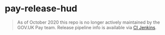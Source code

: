 # pay-release-hud

> As of October 2020 this repo is no longer actively maintained by the GOV.UK Pay team. 
> Release pipeline info is available via [CI Jenkins](https://pay-team-manual.cloudapps.digital/manual/development-processes/development-process.html#deployment).

